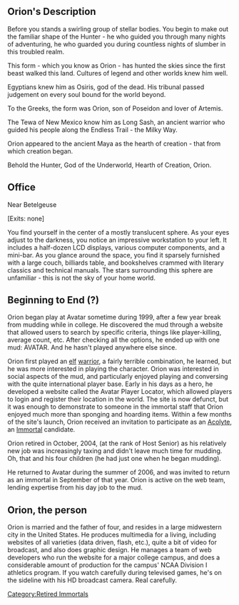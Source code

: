 ## Orion's Description

Before you stands a swirling group of stellar bodies. You begin to make
out the familiar shape of the Hunter - he who guided you through many
nights of adventuring, he who guarded you during countless nights of
slumber in this troubled realm.

This form - which you know as Orion - has hunted the skies since the
first beast walked this land. Cultures of legend and other worlds knew
him well.

Egyptians knew him as Osiris, god of the dead. His tribunal passed
judgement on every soul bound for the world beyond.

To the Greeks, the form was Orion, son of Poseidon and lover of Artemis.

The Tewa of New Mexico know him as Long Sash, an ancient warrior who
guided his people along the Endless Trail - the Milky Way.

Orion appeared to the ancient Maya as the hearth of creation - that from
which creation began.

Behold the Hunter, God of the Underworld, Hearth of Creation, Orion.

## Office

Near Betelgeuse

\[Exits: none\]

You find yourself in the center of a mostly translucent sphere. As your
eyes adjust to the darkness, you notice an impressive workstation to
your left. It includes a half-dozen LCD displays, various computer
components, and a mini-bar. As you glance around the space, you find it
sparsely furnished with a large couch, billiards table, and bookshelves
crammed with literary classics and technical manuals. The stars
surrounding this sphere are unfamiliar - this is not the sky of your
home world.

## Beginning to End (?)

Orion began play at Avatar sometime during 1999, after a few year break
from mudding while in college. He discovered the mud through a website
that allowed users to search by specific criteria, things like
player-killing, average count, etc. After checking all the options, he
ended up with one mud: AVATAR. And he hasn't played anywhere else since.

Orion first played an [elf](elf "wikilink")
[warrior](:Category:Warriors.md "wikilink"), a fairly terrible
combination, he learned, but he was more interested in playing the
character. Orion was interested in social aspects of the mud, and
particularly enjoyed playing and conversing with the quite international
player base. Early in his days as a hero, he developed a website called
the Avatar Player Locator, which allowed players to login and register
their location in the world. The site is now defunct, but it was enough
to demonstrate to someone in the immortal staff that Orion enjoyed much
more than sponging and hoarding items. Within a few months of the site's
launch, Orion received an invitation to participate as an
[Acolyte](Acolyte "wikilink"), an
[Immortal](:Category:Immortals.md "wikilink") candidate.

Orion retired in October, 2004, (at the rank of Host Senior) as his
relatively new job was increasingly taxing and didn't leave much time
for mudding. Oh, that and his four children (he had just one when he
began mudding).

He returned to Avatar during the summer of 2006, and was invited to
return as an immortal in September of that year. Orion is active on the
web team, lending expertise from his day job to the mud.

## Orion, the person

Orion is married and the father of four, and resides in a large
midwestern city in the United States. He produces multimedia for a
living, including websites of all varieties (data driven, flash, etc.),
quite a bit of video for broadcast, and also does graphic design. He
manages a team of web developers who run the website for a major college
campus, and does a considerable amount of production for the campus'
NCAA Division I athletics program. If you watch carefully during
televised games, he's on the sideline with his HD broadcast camera. Real
carefully.

[Category:Retired Immortals](Category:Retired_Immortals "wikilink")
